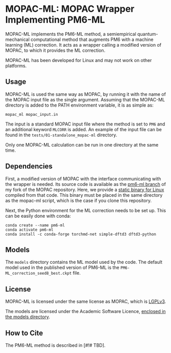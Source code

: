 MOPAC-ML: MOPAC Wrapper Implementing PM6-ML
===========================================

MOPAC-ML implements the PM6-ML method, a semiempirical quantum-mechanical computational method that augments PM6 with a machine learning (ML) correction. It acts as a wrapper calling a modified version of MOPAC, to which it provides the ML correction.

MOPAC-ML has been developed for Linux and may not work on other platforms.

Usage
-----

MOPAC-ML is used the same way as MOPAC, by running it with the name of the MOPAC input file as the single argument. Assuming that the MOPAC-ML directory is added to the PATH environment variable, it is as simple as:

````
mopac_ml mopac_input.in
````

The input is a standard MOPAC input file where the method is set to `PM6` and an additional keyword `MLCORR` is added. An example of the input file can be found in the `tests/01-standalone_mopac-ml` directory.

Only one MOPAC-ML calculation can be run in one directory at the same time.

Dependencies
------------

First, a modified version of MOPAC with the interface communicating with the wrapper is needed. Its source code is available as the [pm6-ml branch](https://github.com/Honza-R/mopac/tree/pm6-ml) of my fork of the MOPAC repository. Here, we provide a [static binary for Linux](https://github.com/Honza-R/mopac-ml/blob/main/mopac) compiled from that code. This binary must be placed in the same directory as the mopac-ml script, which is the case if you clone this repository.

Next, the Python environment for the ML correction needs to be set up. This can be easily done with conda:

````
conda create --name pm6-ml
conda activate pm6-ml
conda install -c conda-forge torchmd-net simple-dftd3 dftd3-python
````

Models
------

The `models` directory contains the ML model used by the code. The default model used in the published version of PM6-ML is the `PM6-ML_correction_seed8_best.ckpt` file.

License
-------

MOPAC-ML is licensed under the same license as MOPAC, which is [LGPLv3](https://www.gnu.org/licenses/lgpl-3.0).

The models are licensed under the Academic Software Licence, [enclosed in the models directory](models/LICENSE.md).

How to Cite
-----------

The PM6-ML method is described in [#!# TBD].
